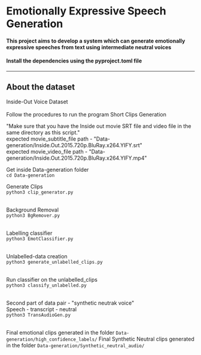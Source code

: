 # Emotionally Expressive Speech Generation

#### This project aims to develop a system which can generate emotionally expressive speeches from text using intermediate neutral voices

#### Install the dependencies using the pyproject.toml file


---
<h2>About the dataset</h2>
Inside-Out Voice Dataset
<br><br>
Follow the procedures to run the program
Short Clips Generation

"Make sure that you have the Inside out movie SRT file and video file in the same directory as this script." <br>
expected movie_subtitle_file path - "Data-generation/Inside.Out.2015.720p.BluRay.x264.YIFY.srt" <br>
expected movie_video_file path - "Data-generation/Inside.Out.2015.720p.BluRay.x264.YIFY.mp4" <br>

Get inside Data-generation folder <br>
`cd Data-generation` <br>

Generate Clips <br>
`python3 clip_generator.py` <br><br>

Background Removal <br>
`python3 BgRemover.py` <br><br>

Labelling classifier <br>
`python3 EmotClassifier.py` <br><br>

Unlabelled-data creation <br>
`python3 generate_unlabelled_clips.py` <br><br>

Run classifier on the unlabelled_clips <br>
`python3 classify_unlabelled.py`  <br><br>


Second part of data pair - "synthetic neutrak voice" <br>
Speech - transcript - neutral  <br>
`python3 TransAudioGen.py` <br><br>


Final emotional clips generated in the folder
```Data-generation/high_confidence_labels/```
Final Synthetic Neutral clips generated in the folder
```Data-generation/Synthetic_neutral_audio/```